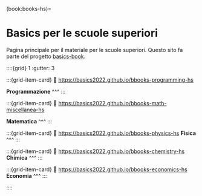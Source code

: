 (book:books-hs)=
# Basics per le scuole superiori

Pagina principale per il materiale per le scuole superiori. Questo sito fa parte del progetto [basics-book](https://github.com/Basics2022).

<!--
:::::{grid} 1

::::{grid-item}

:::{card} Title
:img-background: media/hello_world.png
:class-card: sd-text-black
:link: https://basics2022.github.io/bbooks-programming-hs

**Programmazione**
:::

::::

:::::
-->

::::{grid} 1
:gutter: 3

<!-- :img-top: media/hello_world.png -->
:::{grid-item-card} 
:link: https://basics2022.github.io/bbooks-programming-hs

**Programmazione**
^^^
:::

<!-- :img-top: media/coordinates.png -->
:::{grid-item-card} 
:link: https://basics2022.github.io/bbooks-math-miscellanea-hs

**Matematica**
^^^
:::

:::{grid-item-card}
:link: https://basics2022.github.io/bbooks-physics-hs
**Fisica**
^^^
:::

:::{grid-item-card}
:link: https://basics2022.github.io/bbooks-chemistry-hs
**Chimica**
^^^
:::

:::{grid-item-card}
:link: https://basics2022.github.io/bbooks-economics-hs
**Economia**
^^^
:::

::::



<!--
::::{grid} 1
:::{grid-item-card}
:::

:::{grid-item-card}
:::

::::
-->
